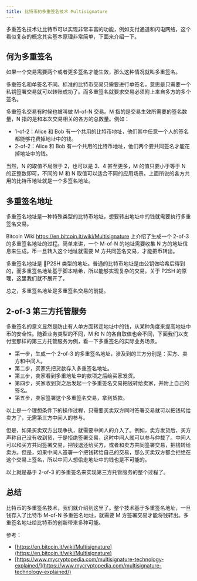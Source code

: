 ```yaml
---
title: 比特币的多重签名技术 Multisignature
---
```


多重签名技术让比特币可以实现非常丰富的功能，例如支付通道和闪电网络，这个看似复杂的概念其实基本原理非常简单，下面来介绍一下。

## 何为多重签名

如果一个交易需要两个或者更多签名才能生效，那么这种情况就叫多重签名。

多重签名和单签名不同。标准的比特币交易只需要进行单签名，意思是只需要一个私钥签署交易就可以转账成功了。而多重签名就要求交易必须附上来自多方的多个签名。

多重签名交易有时候也被叫做 M-of-N 交易。M 指的是交易生效所需要的签名数量，N 指的是和本次交易相关的各方的总数量。例如：

- 1-of-2：Alice 和 Bob 有一个共用的比特币地址，他们其中任意一个人的签名都能够花费掉地址中的钱。
- 2-of-2：Alice 和 Bob 有一个共用的比特币地址，他们两个要共同签名才能花掉地址中的钱。

当然，N 的取值不局限于 2，也可以是 3、4 甚至更多，M 的值只要小于等于 N 的正整数即可，不同的 M 和 N 取值可以适合不同的应用场景。上面所说的各方共用的比特币地址就是一个多签名地址。

## 多重签名地址

多重签名地址是一种特殊类型的比特币地址，想要转出地址中的钱就需要执行多重签名交易。

Bitcoin Wiki https://en.bitcoin.it/wiki/Multisignature 上介绍了生成一个 2-of-3 的多重签名地址的过程。简单来讲，一个 M-of-N 的地址需要收集 N 方的地址信息来生成。币一旦转入这个地址就需要 M 方共同签名交易，才能把币转出。

多重签名地址是 P2SH 类型的地址。普通的比特币地址是由公钥做哈希后得到的，而多重签名地址基于脚本哈希，所以能够实现复杂的交易。关于 P2SH 的原理，这里我们就不展开了。

总之，多重签名地址是多重签名交易的前提。

## 2-of-3 第三方托管服务

多重签名的意义显然是防止有人单方面转走地址中的钱，从某种角度来提高地址中币的安全性。随着业务类型的不同，M 和 N 的各自取值也会不同，下面我们以支付宝那样的第三方托管服务为例，看一下多重签名的实际业务场景。

- 第一步，生成一个 2-of-3 的多重签名地址，涉及到的三方分别是：买方、卖方和中间人。
- 第二步，买家先把货款存入多重签名地址。
- 第三步，卖家看到多重地址中的款项之后给买家发货。
- 第四步，买家收到货之后发起一个多重签名交易把钱转给卖家，并附上自己的签名。
- 第五步，卖家签署这个多重签名交易，拿到货款。

以上是一个理想条件下的操作过程，只需要买卖双方同时签署交易就可以把钱转给卖方了，无需第三方中间人的参与。

但是，如果买卖双方出现争执，就需要中间人的介入了。例如，卖方发货后，买方声称自己没有收到货，于是拒绝签署交易，这时中间人就可以参与仲裁了。中间人可以和买方共同签署交易，把钱退还给买方，或者和卖方共同签署交易，把钱转给卖方。但是，如果中间人签署一个把钱转给自己的交易，那么买卖双方都会拒绝在这个交易上签名，所以中间人想偷走地址中的钱也是不可能的。

以上就是基于 2-of-3 的多重签名来实现第三方托管服务的整个过程了。

## 总结

比特币的多重签名技术，我们就介绍到这里了。整个技术基于多重签名地址，一旦钱存入了比特币 M-of-N 多重签名地址，就需要 M 方签署交易才能将钱转出。多重签名地址给比特币的创新带来多种可能。

参考：

- [https://en.bitcoin.it/wiki/Multisignature](https://en.bitcoin.it/wiki/Multisignature)
- [https://www.mycryptopedia.com/multisignature-technology-explained/](https://www.mycryptopedia.com/multisignature-technology-explained/)
